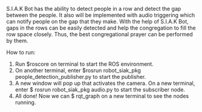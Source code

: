S.I.A.K Bot has the ability to detect people in a row and detect the gap between the people. It also will be implemented with audio triggering which can notify people on the gap that they make. With the help of S.I.A.K Bot, gaps in the rows can be easily detected and help the congregation to fill the row space closely. Thus, the best congregational prayer can be performed by them. 

How to run:
1. Run $roscore on terminal to start the ROS environment. 
2. On another terminal, enter $rosrun robot_siak_pkg people_detection_publisher.py to start the publisher.
3. A new window will pop up that activates the camera. On a new terminal, enter $ rosrun robot_siak_pkg audio.py to start the subscriber node.
4. All done! Now we can $ rqt_graph on a new terminal to see the nodes running. 
